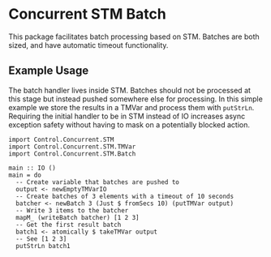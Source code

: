 # Concurrent STM Batch

This package facilitates batch processing based on STM. Batches are both sized, and have automatic timeout functionality.

## Example Usage

The batch handler lives inside STM. Batches should not be processed at this stage but instead pushed somewhere else for processing. In this simple example we store the results in a TMVar and process them with ```putStrLn```. Requiring the initial handler to be in STM instead of IO increases async exception safety without having to mask on a potentially blocked action.

```
import Control.Concurrent.STM
import Control.Concurrent.STM.TMVar
import Control.Concurrent.STM.Batch

main :: IO ()
main = do
  -- Create variable that batches are pushed to
  output <- newEmptyTMVarIO
  -- Create batches of 3 elements with a timeout of 10 seconds
  batcher <- newBatch 3 (Just $ fromSecs 10) (putTMVar output)
  -- Write 3 items to the batcher
  mapM_ (writeBatch batcher) [1 2 3]
  -- Get the first result batch
  batch1 <- atomically $ takeTMVar output
  -- See [1 2 3]
  putStrLn batch1
```
